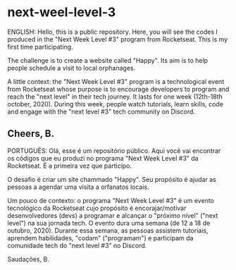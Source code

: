 # next-weel-level-3
ENGLISH: Hello, this is a public repository. 
Here, you will see the codes I produced in the "Next Week Level #3" program from Rocketseat.
This is my first time participating.

The challenge is to create a website called "Happy". Its aim is to help people schedule 
a visit to local orphanages.

A little context: the "Next Week Level #3" program is a technological event from Rocketseat
whose purpose is to encourage developers to program and reach the "next level" in their tech journey.
It lasts for one week (12th-18th october, 2020). During this week, people watch tutorials,
learn skills, code and engage with the "next level #3" tech community on Discord.

Cheers,
B.
----------
PORTUGUÊS: Olá, esse é um repositório público.
Aqui você vai encontrar os códigos que eu produzi no programa "Next Week Level #3" da Rocketseat.
É a primeira vez que participo.

O desafio é criar um site chammado "Happy". Seu propósito é ajudar as pessoas a agendar uma
visita a orfanatos locais.

Um pouco de contexto: o programa "Next Week Level #3" é um evento tecnológico da Rocketseat
cujo propósito é encorajar/motivar desenvolvedores (devs) a programar e alcançar o "próximo nível"
("next level") na sua jornada tech. O evento dura uma semana (de 12 a 18 de outubro, 2020).
Durante essa semana, as pessoas assistem tutoriais, aprendem habilidades, "codam" ("programam")
e participam da comunidade tech do "next level #3" no Discord.

Saudações,
B.
